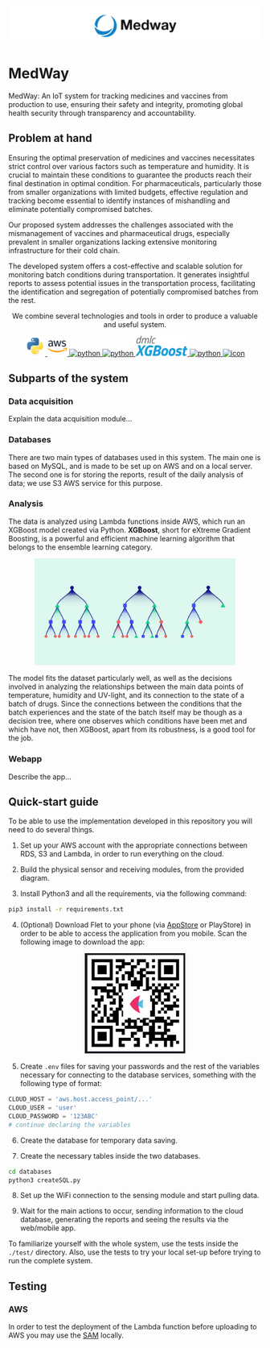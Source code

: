 <p align="center">
  <img src="./images/Medway2_slimSlim.png" width="1000">
</p>

# MedWay

MedWay: An IoT system for tracking medicines and vaccines from production to use, ensuring their safety and integrity, promoting global health security through transparency and accountability.

## Problem at hand

Ensuring the optimal preservation of medicines and vaccines necessitates strict control over various factors such as temperature and humidity. It is crucial to maintain these conditions to guarantee the products reach their final destination in optimal condition. For pharmaceuticals, particularly those from smaller organizations with limited budgets, effective regulation and tracking become essential to identify instances of mishandling and eliminate potentially compromised batches.

Our proposed system addresses the challenges associated with the mismanagement of vaccines and pharmaceutical drugs, especially prevalent in smaller organizations lacking extensive monitoring infrastructure for their cold chain.

The developed system offers a cost-effective and scalable solution for monitoring batch conditions during transportation. It generates insightful reports to assess potential issues in the transportation process, facilitating the identification and segregation of potentially compromised batches from the rest.

<p align="center">
We combine several technologies and tools in order to produce a valuable and useful system.
</p>

<p align="center">
<a href="https://www.python.org" target="_blank" rel="noreferrer">
<img src="https://raw.githubusercontent.com/devicons/devicon/master/icons/python/python-original.svg" alt="python" height="40"> 
</a>
<a href="https://aws.amazon.com/" target="_blank" rel="noreferrer">
<img src="./images/aws.png" alt="python" height="40"/> 
</a>
<a href="https://flet.dev/" target="_blank" rel="noreferrer">
<img src="https://res.cloudinary.com/practicaldev/image/fetch/s--C80QgetH--/c_fill,f_auto,fl_progressive,h_320,q_auto,w_320/https://dev-to-uploads.s3.amazonaws.com/uploads/user/profile_image/623522/e8798261-dd5f-44d2-a612-32cecae334b6.png" alt="python" height="40"/> 
</a>
<a href="https://platformio.org/" target="_blank" rel="noreferrer">
<img src="https://cdn.freebiesupply.com/logos/large/2x/platformio-logo-png-transparent.png" alt="python" height="40"/> 
</a>
<a href="https://xgboost.readthedocs.io/en/stable/#" target="_blank" rel="noreferrer">
<img src="./images/xgboost.png" alt="python" height="40"/> 
</a>
<a href="https://www.mysql.com/" target="_blank" rel="noreferrer">
<img src="https://1.bp.blogspot.com/-TNexKzkEY8M/Xk_d5jtWiAI/AAAAAAAAAqk/9GMEeX7Vuj8qK3YkOJHae3YHAzE1P-2PwCPcBGAYYCw/s1600/mysql-logo.png" alt="python" height="40"/>
</a>
<a target="_blank" rel="noopener noreferrer nofollow" href="https://camo.githubusercontent.com/2ecad22021fc13e37458a8d2b508a47352c096930f163927cb191353106f9309/68747470733a2f2f74656368737461636b2d67656e657261746f722e76657263656c2e6170702f646f636b65722d69636f6e2e737667">
<img src="https://camo.githubusercontent.com/2ecad22021fc13e37458a8d2b508a47352c096930f163927cb191353106f9309/68747470733a2f2f74656368737461636b2d67656e657261746f722e76657263656c2e6170702f646f636b65722d69636f6e2e737667" alt="icon" width="40" height="40">
</a>
</p>

## Subparts of the system

### Data acquisition

Explain the data acquisition module...

### Databases

There are two main types of databases used in this system. The main one is based on MySQL, and is made to be set up on AWS and on a local server. The second one is for storing the reports, result of the daily analysis of data; we use S3 AWS service for this purpose.

### Analysis

The data is analyzed using Lambda functions inside AWS, which run an XGBoost model created via Python. **XGBoost**, short for eXtreme Gradient Boosting, is a powerful and efficient machine learning algorithm that belongs to the ensemble learning category.

<p align="center">
  <img src="./images/xgboost_decisionTree.webp" width="400">
</p>

The model fits the dataset particularly well, as well as the decisions involved in analyzing the relationships between the main data points of temperature, humidity and UV-light, and its connection to the state of a batch of drugs. Since the connections between the conditions that the batch experiences and the state of the batch itself may be though as a decision tree, where one observes which conditions have been met and which have not, then XGBoost, apart from its robustness, is a good tool for the job.

<!-- Include image of the sensing module, once done -->

### Webapp

Describe the app...

## Quick-start guide

To be able to use the implementation developed in this repository you will need to do several things. 

1. Set up your AWS account with the appropriate connections between RDS, S3 and Lambda, in order to run everything on the cloud.

2. Build the physical sensor and receiving modules, from the provided diagram.

3. Install Python3 and all the requirements, via the following command:
```bash
pip3 install -r requirements.txt
```

4. (Optional) Download Flet to your phone (via [AppStore](https://apps.apple.com/mx/app/flet/id1624979699) or PlayStore) in order to be able to access the application from you mobile. Scan the following image to download the app:
<p align="center">
  <img src="./images/downloadFletQR.png" width="200">
</p>

5. Create `.env` files for saving your passwords and the rest of the variables necessary for connecting to the database services, something with the following type of format:
```python
CLOUD_HOST = 'aws.host.access_point/...'
CLOUD_USER = 'user'
CLOUD_PASSWORD = '123ABC'
# continue declaring the variables
```

6. Create the database for temporary data saving.

7. Create the necessary tables inside the two databases.
```bash
cd databases
python3 createSQL.py
```
8. Set up the WiFi connection to the sensing module and start pulling data. 

9. Wait for the main actions to occur, sending information to the cloud database, generating the reports and seeing the results via the web/mobile app.

To familiarize yourself with the whole system, use the tests inside the `./test/` directory. Also, use the tests to try your local set-up before trying to run the complete system.

## Testing

### AWS
In order to test the deployment of the Lambda function before uploading to AWS you may use the [SAM](https://docs.aws.amazon.com/serverless-application-model/latest/developerguide/install-sam-cli.html) locally.